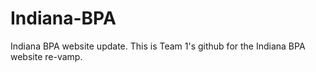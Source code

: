 # Indiana-BPA
Indiana BPA website update.
This is Team 1's github for the Indiana BPA website re-vamp.
